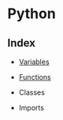 # Python

## Index

* [Variables](./variables.md)

* [Functions]('./functions.md')
* Classes
* Imports
